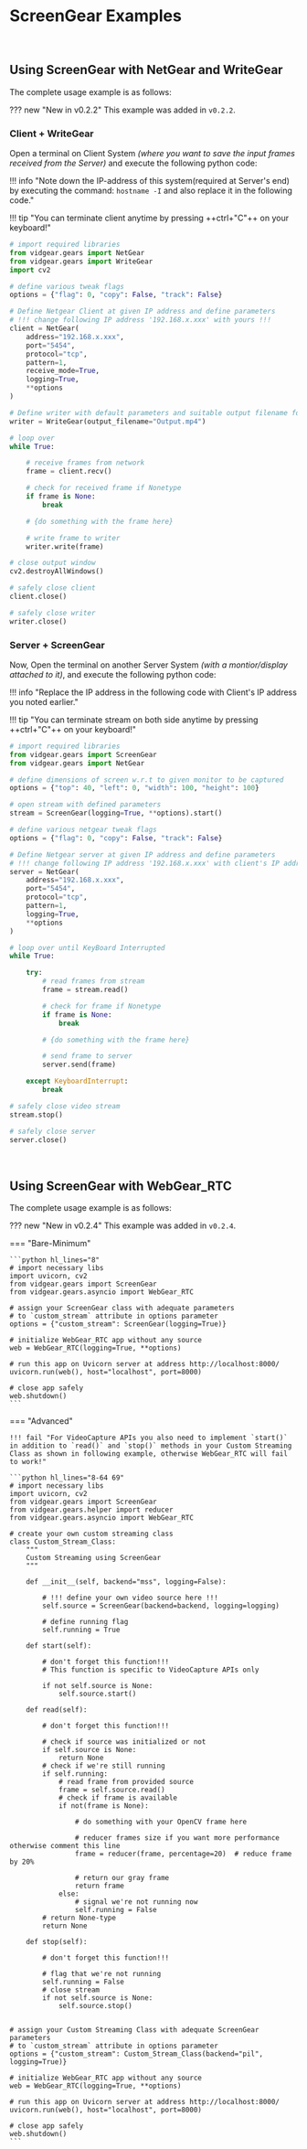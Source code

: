 <!--
===============================================
vidgear library source-code is deployed under the Apache 2.0 License:

Copyright (c) 2019 Abhishek Thakur(@abhiTronix) <abhi.una12@gmail.com>

Licensed under the Apache License, Version 2.0 (the "License");
you may not use this file except in compliance with the License.
You may obtain a copy of the License at

   http://www.apache.org/licenses/LICENSE-2.0

Unless required by applicable law or agreed to in writing, software
distributed under the License is distributed on an "AS IS" BASIS,
WITHOUT WARRANTIES OR CONDITIONS OF ANY KIND, either express or implied.
See the License for the specific language governing permissions and
limitations under the License.
===============================================
-->

# ScreenGear Examples

&nbsp;

## Using ScreenGear with NetGear and WriteGear

The complete usage example is as follows: 

??? new "New in v0.2.2" 
    This example was added in `v0.2.2`.

### Client + WriteGear

Open a terminal on Client System _(where you want to save the input frames received from the Server)_ and execute the following python code: 

!!! info "Note down the IP-address of this system(required at Server's end) by executing the command: `hostname -I` and also replace it in the following code."

!!! tip "You can terminate client anytime by pressing ++ctrl+"C"++ on your keyboard!"

```python
# import required libraries
from vidgear.gears import NetGear
from vidgear.gears import WriteGear
import cv2

# define various tweak flags
options = {"flag": 0, "copy": False, "track": False}

# Define Netgear Client at given IP address and define parameters 
# !!! change following IP address '192.168.x.xxx' with yours !!!
client = NetGear(
    address="192.168.x.xxx",
    port="5454",
    protocol="tcp",
    pattern=1,
    receive_mode=True,
    logging=True,
    **options
)

# Define writer with default parameters and suitable output filename for e.g. `Output.mp4`
writer = WriteGear(output_filename="Output.mp4")

# loop over
while True:

    # receive frames from network
    frame = client.recv()

    # check for received frame if Nonetype
    if frame is None:
        break

    # {do something with the frame here}

    # write frame to writer
    writer.write(frame)

# close output window
cv2.destroyAllWindows()

# safely close client
client.close()

# safely close writer
writer.close()
```

### Server + ScreenGear

Now, Open the terminal on another Server System _(with a montior/display attached to it)_, and execute the following python code: 

!!! info "Replace the IP address in the following code with Client's IP address you noted earlier."

!!! tip "You can terminate stream on both side anytime by pressing ++ctrl+"C"++ on your keyboard!"

```python
# import required libraries
from vidgear.gears import ScreenGear
from vidgear.gears import NetGear

# define dimensions of screen w.r.t to given monitor to be captured
options = {"top": 40, "left": 0, "width": 100, "height": 100}

# open stream with defined parameters
stream = ScreenGear(logging=True, **options).start()

# define various netgear tweak flags
options = {"flag": 0, "copy": False, "track": False}

# Define Netgear server at given IP address and define parameters 
# !!! change following IP address '192.168.x.xxx' with client's IP address !!!
server = NetGear(
    address="192.168.x.xxx",
    port="5454",
    protocol="tcp",
    pattern=1,
    logging=True,
    **options
)

# loop over until KeyBoard Interrupted
while True:

    try:
        # read frames from stream
        frame = stream.read()

        # check for frame if Nonetype
        if frame is None:
            break

        # {do something with the frame here}

        # send frame to server
        server.send(frame)

    except KeyboardInterrupt:
        break

# safely close video stream
stream.stop()

# safely close server
server.close()
```

&nbsp;

## Using ScreenGear with WebGear_RTC

The complete usage example is as follows: 

??? new "New in v0.2.4" 
    This example was added in `v0.2.4`.

=== "Bare-Minimum"

    ```python hl_lines="8"
    # import necessary libs
    import uvicorn, cv2
    from vidgear.gears import ScreenGear
    from vidgear.gears.asyncio import WebGear_RTC

    # assign your ScreenGear class with adequate parameters 
    # to `custom_stream` attribute in options parameter
    options = {"custom_stream": ScreenGear(logging=True)}

    # initialize WebGear_RTC app without any source
    web = WebGear_RTC(logging=True, **options)

    # run this app on Uvicorn server at address http://localhost:8000/
    uvicorn.run(web(), host="localhost", port=8000)

    # close app safely
    web.shutdown()
    ```

=== "Advanced"

    !!! fail "For VideoCapture APIs you also need to implement `start()` in addition to `read()` and `stop()` methods in your Custom Streaming Class as shown in following example, otherwise WebGear_RTC will fail to work!"

    ```python hl_lines="8-64 69"
    # import necessary libs
    import uvicorn, cv2
    from vidgear.gears import ScreenGear
    from vidgear.gears.helper import reducer
    from vidgear.gears.asyncio import WebGear_RTC

    # create your own custom streaming class
    class Custom_Stream_Class:
        """
        Custom Streaming using ScreenGear
        """

        def __init__(self, backend="mss", logging=False):

            # !!! define your own video source here !!!
            self.source = ScreenGear(backend=backend, logging=logging)

            # define running flag
            self.running = True

        def start(self):

            # don't forget this function!!!
            # This function is specific to VideoCapture APIs only

            if not self.source is None:
                self.source.start()

        def read(self):

            # don't forget this function!!!

            # check if source was initialized or not
            if self.source is None:
                return None
            # check if we're still running
            if self.running:
                # read frame from provided source
                frame = self.source.read()
                # check if frame is available
                if not(frame is None):

                    # do something with your OpenCV frame here

                    # reducer frames size if you want more performance otherwise comment this line
                    frame = reducer(frame, percentage=20)  # reduce frame by 20%

                    # return our gray frame
                    return frame
                else:
                    # signal we're not running now
                    self.running = False
            # return None-type
            return None

        def stop(self):

            # don't forget this function!!!

            # flag that we're not running
            self.running = False
            # close stream
            if not self.source is None:
                self.source.stop()


    # assign your Custom Streaming Class with adequate ScreenGear parameters
    # to `custom_stream` attribute in options parameter
    options = {"custom_stream": Custom_Stream_Class(backend="pil", logging=True)}

    # initialize WebGear_RTC app without any source
    web = WebGear_RTC(logging=True, **options)

    # run this app on Uvicorn server at address http://localhost:8000/
    uvicorn.run(web(), host="localhost", port=8000)

    # close app safely
    web.shutdown()
    ```

&nbsp; 
